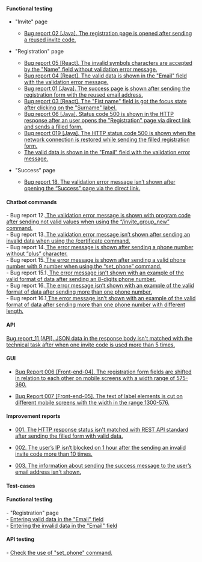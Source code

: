 
<h4>Functional testing</h4>

- "Invite" page<br>
	- <a href="https://docs.google.com/spreadsheets/d/1Fn7lGfk7Sxg4w7P8sfubcdUS0Z6yhLiAXcfR8-r9ZE4/edit#gid=0">Bug report 02 [Java]. The registration page is opened after sending a reused invite code.</a><br> 

- "Registration" page<br>
	- <a href="https://docs.google.com/spreadsheets/d/1tNagMIF4eYjgD_BL5_GjFs7X_ddDJYSbpO9NZRbFwHs/edit?usp=drive_link">Bug report 05 [React]. The invalid symbols characters are accepted by the "Name" field without validation error message.</a><br>
	- <a href="https://docs.google.com/spreadsheets/d/1N_7oR7md5W4-cm_o_eM-f7l1znAkgDw-XhvdIkCfEE0/edit#gid=0">Bug report 04 [React]. The valid data is shown in the "Email" field with the validation error  message.</a><br>
	- <a href="https://docs.google.com/spreadsheets/d/1RLyIneYOWRytbx3LyRzOx9SPPTmG_Q41-LPbeXGAhew/edit?usp=drive_link">Bug report 01 [Java]. The success page is shown after sending the registration form with the reused email address.</a><br>
	- <a href="https://docs.google.com/spreadsheets/d/1K18xAxBUOHqcjI4q2lWE5ApOid_nMb4KOtb_z22IVS0/edit?usp=drive_link">Bug report 03 [React]. The "Fist name" field is got the focus state after clicking on the "Surname" label. </a><br>
	- <a href="https://docs.google.com/spreadsheets/d/1faetb7STSzvGPd4tw0xcwHl1DdQNnbaJaeedGQMnYMM/edit?usp=drive_link">Bug report 06 [Java]. Status code 500 is shown in the HTTP response after an user opens the "Registration" page via direct link and sends a filled form. </a><br>
 	- <a href="https://docs.google.com/spreadsheets/d/1faetb7STSzvGPd4tw0xcwHl1DdQNnbaJaeedGQMnYMM/edit?usp=drive_link">Bug report 019 [Java]. The HTTP status code 500 is shown when the network connection is restored while sending the filled registration form.</a><br>
	- <a href="https://docs.google.com/spreadsheets/d/1N_7oR7md5W4-cm_o_eM-f7l1znAkgDw-XhvdIkCfEE0/edit?usp=drive_link">The valid data is shown in the "Email" field with the validation error message.</a><br>

- "Success" page<br>
	- <a href="https://docs.google.com/spreadsheets/d/1lEdpjmBqe1bI956ex78mkJ58upFuzl-j71OrpFXDtts/edit#gid=0">Bug report 18. The validation error message isn’t shown after opening the “Success” page via the direct link.</a>

<h4>Chatbot commands</h4>
- Bug report 12.<a href="https://docs.google.com/spreadsheets/d/1uOoqdZPZafw1FRrFuZ5T7Wd3EeA6_8nPSSRIfzM31yk/edit#gid=0"> The validation error message is shown with program code after sending not valid values when using the “/invite_group_new” command.</a><br>
- Bug report 13.<a href="https://docs.google.com/spreadsheets/d/1bXGWtN_nC8rS-nqif5d7xvoF2fzvuHbQT6AbdUL1oWo/edit?usp=drive_link"> The validation error message isn’t shown after sending an invalid data when using the /certificate command.</a><br>
- Bug report 14.<a href="https://docs.google.com/spreadsheets/d/1-PsMUQ-eoBH3yQ_-2lPkC6U99ULIt5nGg-VgJOunlzc/edit?usp=drive_link"> The error message is shown after sending a phone number without “plus” character.</a><br>
- Bug report 15.<a href="https://docs.google.com/spreadsheets/d/1LWxdabb_98eGmV4hBbAjI-q84lk4ksIeNQY5U4NrtlU/edit#gid=0"> The error message is shown after sending a valid phone number with 9 number when using the “set_phone” command.</a><br>
- Bug report 15.1.<a href="https://docs.google.com/spreadsheets/d/1KDmJS8DEpiPMvcadH69OBqGh5TLdhZdceNJXT9O6nr4/edit#gid=0"> The error message isn’t shown with an example of the valid format of data after sending an 8-digits phone number.</a><br>
- Bug report 16.<a href="https://docs.google.com/spreadsheets/d/18BM_tOISc-QJPvabkgWjbfXBxhfvuxom9OhnQs_52oE/edit#gid=0"> The error message isn’t shown with an example of the valid format of data after sending more than one phone number.</a><br>
- Bug report 16.1<a href="https://docs.google.com/spreadsheets/d/1pkZ4mRKTQcyhCtZA4XyRZunuFaav7PJrlcMguUsSp8w/edit#gid=0"> The error message isn’t shown with an example of the valid format of data after sending more than one phone number with different length.</a><br>

<h4>API</h4>
<a href="https://docs.google.com/spreadsheets/d/1GUh7iq5HOQi4Y1UEAvH2Tiz7EjniMKI_TgmAdWLBZxA/edit#gid=0">Bug report_11 [API]. JSON data in the response body isn't matched with the technical task after when one invite code is used more than 5 times.</a>

<h4>GUI</h4>

- <a href="https://docs.google.com/spreadsheets/d/12KEEJFddZtl741j8TxCts92ghMKKscoNiEowJAWGCqc/edit?usp=drive_link">Bug Report 006 [Front-end-04]. The registration form fields are shifted in relation to each other on mobile screens with a width range of 575-360.</a>

- <a href="https://docs.google.com/spreadsheets/d/1L49IR-pGNUU1iiRUX3gF39JA6HDmMazQv_KX39uTFUw/edit?usp=drive_link">Bug Report 007 [Front-end-05]. The text of label elements is cut on different mobile screens with the width in the range 1300-576.</a>

<h4>Improvement reports</h4>

- <a href="https://docs.google.com/spreadsheets/d/1jPh2PQF08kHg0HAhLqY6ms1YFzb-_9nNB978_ZXBXdM/edit#gid=0">001. The HTTP response status isn't matched with REST API standard after sending the filled form with valid data.</a><br>

- <a href="https://docs.google.com/spreadsheets/d/1ZQHbYzH-a9EcmMUyRbbV89DUgfnDwnxJpU0L1RcrZ3E/edit#gid=0">002. The user’s IP isn’t blocked on 1 hour after the sending an invalid invite code more than 10 times.</a><br>

- <a href="https://docs.google.com/spreadsheets/d/1EPhn7gw947D7yXp0c8SdPrJ-a8gHZOVhVgMhAMjoi0o/edit#gid=0">003. The information about sending the success message to the user’s email address isn't shown.</a><br>





<h4>Test-cases</h4>

<h4>Functional testing</h4>
- "Registration" page<br>
	- <a target="_blank" href="https://docs.google.com/spreadsheets/d/1k1Ho59dMCFbFvGevWtq7IEgSbBQ7ae9TdQ2aKOYOh6w/edit?usp=drive_link" target="_blank">Entering valid data in the "Email" field</a><br>
	- <a href="https://docs.google.com/spreadsheets/d/1hnf9GQcA1bh_rulY5DjwS9RoPrIlOp5Z/edit?usp=drive_link&ouid=102064553302234595178&rtpof=true&sd=true">Entering the invalid data in the "Email" field</a><br>

 <h4>API testing</h4>
- <a href="https://docs.google.com/spreadsheets/d/18hdKZYyNR6_YuQIqBOobO_dhKbYjztsd/edit?usp=drive_link&ouid=102064553302234595178&rtpof=true&sd=true">Check the use of "set_phone" command.</a><br>
